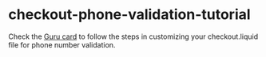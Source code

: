 # checkout-phone-validation-tutorial

Check the [Guru card](https://app.getguru.com/card/i6pzdaLT/Checkoutliquid-customization-stepbystep-tutorial-phone-number-validation-as-an-example) to follow the steps in customizing your checkout.liquid file for phone number validation.
